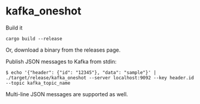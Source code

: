 # kafka_oneshot

Build it
```
cargo build --release
```

Or, download a binary from the releases page.


Publish JSON messages to Kafka from stdin:

```
$ echo '{"header": {"id": "12345"}, "data": "sample"}' | ./target/release/kafka_oneshot --server localhost:9092 --key header.id --topic kafka_topic_name
```

Multi-line JSON messages are supported as well.
